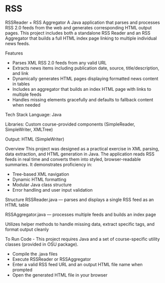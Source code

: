 # RSS
RSSReader + RSS Aggregator
A Java application that parses and processes RSS 2.0 feeds from the web and generates corresponding HTML output pages. This project includes both a standalone RSS Reader and an RSS Aggregator that builds a full HTML index page linking to multiple individual news feeds.

Features
- Parses XML RSS 2.0 feeds from any valid URL
- Extracts news items including publication date, source, title/description, and link
- Dynamically generates HTML pages displaying formatted news content in tables
- Includes an aggregator that builds an index HTML page with links to multiple feeds
- Handles missing elements gracefully and defaults to fallback content when needed

Tech Stack
Language: Java

Libraries: Custom course-provided components (SimpleReader, SimpleWriter, XMLTree)

Output: HTML (SimpleWriter)

 Overview
This project was designed as a practical exercise in XML parsing, data extraction, and HTML generation in Java. The application reads RSS feeds in real time and converts them into styled, browser-readable summaries. It demonstrates proficiency in:
- Tree-based XML navigation
- Dynamic HTML formatting
- Modular Java class structure
- Error handling and user input validation

Structure
RSSReader.java — parses and displays a single RSS feed as an HTML table

RSSAggregator.java — processes multiple feeds and builds an index page

Utilizes helper methods to handle missing data, extract specific tags, and format output cleanly

To Run Code - 
This project requires Java and a set of course-specific utility classes (provided in OSU package). 
- Compile the .java files
- Execute RSSReader or RSSAggregator
- Enter a valid RSS feed URL and an output HTML file name when prompted
- Open the generated HTML file in your browser

